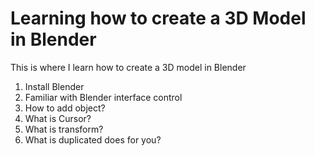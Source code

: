 # Learning how to create a 3D Model in Blender 

This is where I learn how to create a 3D model in Blender

1. Install Blender
2. Familiar with Blender interface control
3. How to add object?
4. What is Cursor?
5. What is transform?
6. What is duplicated does for you?
